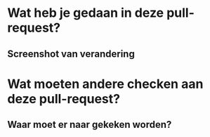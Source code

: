 # Wat heb je gedaan in deze pull-request?
## Screenshot van verandering

# Wat moeten andere checken aan deze pull-request?
## Waar moet er naar gekeken worden? 
